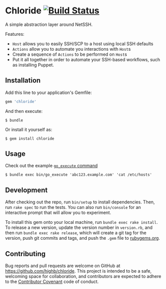 # Chloride [![Build Status](https://travis-ci.org/highb/chloride.svg?branch=master)](https://travis-ci.org/highb/chloride)

A simple abstraction layer around NetSSH.

Features:
* `Host` allows you to easily SSH/SCP to a host using local SSH defaults
* `Actions` allow you to automate you interactions with `Host`s
* Create a sequence of `Actions` to be performed on `Host`s
* Put it all together in order to automate your SSH-based workflows, such as
  installing Puppet.

## Installation

Add this line to your application's Gemfile:

```ruby
gem 'chloride'
```

And then execute:

    $ bundle

Or install it yourself as:

    $ gem install chloride

## Usage

Check out the example [`go_execute` command](bin/go_execute)

    $ bundle exec bin/go_execute 'abc123.example.com' 'cat /etc/hosts'

## Development

After checking out the repo, run `bin/setup` to install dependencies. Then, run `rake spec` to run the tests. You can also run `bin/console` for an interactive prompt that will allow you to experiment.

To install this gem onto your local machine, run `bundle exec rake install`. To release a new version, update the version number in `version.rb`, and then run `bundle exec rake release`, which will create a git tag for the version, push git commits and tags, and push the `.gem` file to [rubygems.org](https://rubygems.org).

## Contributing

Bug reports and pull requests are welcome on GitHub at https://github.com/highb/chloride. This project is intended to be a safe, welcoming space for collaboration, and contributors are expected to adhere to the [Contributor Covenant](http://contributor-covenant.org) code of conduct.

